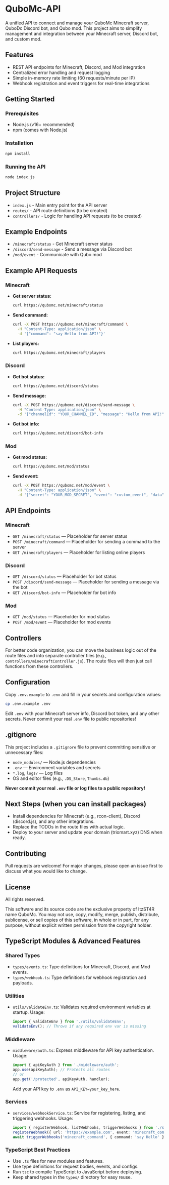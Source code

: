 # QuboMc-API

A unified API to connect and manage your QuboMc Minecraft server, QuboDc Discord bot, and Qubo mod. This project aims to simplify management and integration between your Minecraft server, Discord bot, and custom mod.

## Features
- REST API endpoints for Minecraft, Discord, and Mod integration
- Centralized error handling and request logging
- Simple in-memory rate limiting (60 requests/minute per IP)
- Webhook registration and event triggers for real-time integrations

## Getting Started

### Prerequisites
- Node.js (v16+ recommended)
- npm (comes with Node.js)

### Installation
```bash
npm install
```

### Running the API
```bash
node index.js
```

## Project Structure
- `index.js` - Main entry point for the API server
- `routes/` - API route definitions (to be created)
- `controllers/` - Logic for handling API requests (to be created)

## Example Endpoints
- `/minecraft/status` - Get Minecraft server status
- `/discord/send-message` - Send a message via Discord bot
- `/mod/event` - Communicate with Qubo mod

## Example API Requests

### Minecraft
- **Get server status:**
  ```bash
  curl https://qubomc.net/minecraft/status
  ```
- **Send command:**
  ```bash
  curl -X POST https://qubomc.net/minecraft/command \
    -H "Content-Type: application/json" \
    -d '{"command": "say Hello from API!"}'
  ```
- **List players:**
  ```bash
  curl https://qubomc.net/minecraft/players
  ```

### Discord
- **Get bot status:**
  ```bash
  curl https://qubomc.net/discord/status
  ```
- **Send message:**
  ```bash
  curl -X POST https://qubomc.net/discord/send-message \
    -H "Content-Type: application/json" \
    -d '{"channelId": "YOUR_CHANNEL_ID", "message": "Hello from API!"}'
  ```
- **Get bot info:**
  ```bash
  curl https://qubomc.net/discord/bot-info
  ```

### Mod
- **Get mod status:**
  ```bash
  curl https://qubomc.net/mod/status
  ```
- **Send event:**
  ```bash
  curl -X POST https://qubomc.net/mod/event \
    -H "Content-Type: application/json" \
    -d '{"secret": "YOUR_MOD_SECRET", "event": "custom_event", "data": {"foo": "bar"}}'
  ```

## API Endpoints

### Minecraft
- `GET /minecraft/status` — Placeholder for server status
- `POST /minecraft/command` — Placeholder for sending a command to the server
- `GET /minecraft/players` — Placeholder for listing online players

### Discord
- `GET /discord/status` — Placeholder for bot status
- `POST /discord/send-message` — Placeholder for sending a message via the bot
- `GET /discord/bot-info` — Placeholder for bot info

### Mod
- `GET /mod/status` — Placeholder for mod status
- `POST /mod/event` — Placeholder for mod events

## Controllers
For better code organization, you can move the business logic out of the route files and into separate controller files (e.g., `controllers/minecraftController.js`). The route files will then just call functions from these controllers.

## Configuration

Copy `.env.example` to `.env` and fill in your secrets and configuration values:

```bash
cp .env.example .env
```

Edit `.env` with your Minecraft server info, Discord bot token, and any other secrets. Never commit your real `.env` file to public repositories!

## .gitignore

This project includes a `.gitignore` file to prevent committing sensitive or unnecessary files:
- `node_modules/` — Node.js dependencies
- `.env` — Environment variables and secrets
- `*.log`, `logs/` — Log files
- OS and editor files (e.g., `.DS_Store`, `Thumbs.db`)

**Never commit your real `.env` file or log files to a public repository!**

## Next Steps (when you can install packages)
- Install dependencies for Minecraft (e.g., rcon-client), Discord (discord.js), and any other integrations.
- Replace the TODOs in the route files with actual logic.
- Deploy to your server and update your domain (triomart.xyz) DNS when ready.

## Contributing
Pull requests are welcome! For major changes, please open an issue first to discuss what you would like to change.

## License

All rights reserved.

This software and its source code are the exclusive property of ItzST4R name QuboMc.
You may not use, copy, modify, merge, publish, distribute, sublicense, or sell copies of this software, in whole or in part, for any purpose, without explicit written permission from the copyright holder.

## TypeScript Modules & Advanced Features

### Shared Types
- `types/events.ts`: Type definitions for Minecraft, Discord, and Mod events.
- `types/webhook.ts`: Type definitions for webhook registration and payloads.

### Utilities
- `utils/validateEnv.ts`: Validates required environment variables at startup. Usage:
  ```ts
  import { validateEnv } from './utils/validateEnv';
  validateEnv(); // Throws if any required env var is missing
  ```

### Middleware
- `middleware/auth.ts`: Express middleware for API key authentication. Usage:
  ```ts
  import { apiKeyAuth } from './middleware/auth';
  app.use(apiKeyAuth); // Protects all routes
  // or
  app.get('/protected', apiKeyAuth, handler);
  ```
  Add your API key to `.env` as `API_KEY=your_key_here`.

### Services
- `services/webhookService.ts`: Service for registering, listing, and triggering webhooks. Usage:
  ```ts
  import { registerWebhook, listWebhooks, triggerWebhooks } from './services/webhookService';
  registerWebhook({ url: 'https://example.com', event: 'minecraft_command' });
  await triggerWebhooks('minecraft_command', { command: 'say Hello' });
  ```

### TypeScript Best Practices
- Use `.ts` files for new modules and features.
- Use type definitions for request bodies, events, and configs.
- Run `tsc` to compile TypeScript to JavaScript before deploying.
- Keep shared types in the `types/` directory for easy reuse. 
